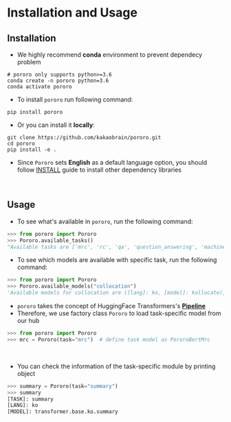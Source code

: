# Installation and Usage

## Installation

- We highly recommend **conda** environment to prevent dependecy problem

```
# pororo only supports python>=3.6
conda create -n pororo python=3.6
conda activate pororo
```

- To install `pororo` run following command:

```
pip install pororo
```

- Or you can install it **locally**:

```console
git clone https://github.com/kakaobrain/pororo.git
cd pororo
pip install -e .
```

- Since `Pororo` sets **English** as a default language option, you should follow [INSTALL](https://github.kakaocorp.com/kakaobrain/pororo/blob/master/INSTALL.md) guide to install other dependency libraries

<br>

## Usage

- To see what's available in `pororo`, run the following command:

```python
>>> from pororo import Pororo
>>> Pororo.available_tasks()
"Available tasks are ['mrc', 'rc', 'qa', 'question_answering', 'machine_reading_comprehension', 'reading_comprehension', 'sentiment', 'sentiment_analysis', 'nli', 'natural_language_inference', 'inference', 'fill', 'fill_in_blank', 'fib', 'para', 'pi', 'cse', 'contextual_subword_embedding', 'similarity', 'sts', 'semantic_textual_similarity', 'sentence_similarity', 'sentvec', 'sentence_embedding', 'sentence_vector', 'se', 'inflection', 'morphological_inflection', 'g2p', 'grapheme_to_phoneme', 'grapheme_to_phoneme_conversion', 'w2v', 'wordvec', 'word2vec', 'word_vector', 'word_embedding', 'tokenize', 'tokenise', 'tokenization', 'tokenisation', 'tok', 'segmentation', 'seg', 'mt', 'machine_translation', 'translation', 'pos', 'tag', 'pos_tagging', 'tagging', 'const', 'constituency', 'constituency_parsing', 'cp', 'pg', 'collocation', 'collocate', 'col', 'word_translation', 'wt', 'summarization', 'summarisation', 'text_summarization', 'text_summarisation', 'summary', 'gec', 'review', 'review_scoring', 'lemmatization', 'lemmatisation', 'lemma', 'ner', 'named_entity_recognition', 'entity_recognition', 'zero-topic', 'dp', 'dep_parse', 'caption', 'captioning', 'asr', 'speech_recognition', 'st', 'speech_translation', 'ocr', 'srl', 'semantic_role_labeling', 'p2g', 'aes', 'essay', 'qg', 'question_generation', 'age_suitability']"
```

- To see which models are available with specific task, run the following command:

```python
>>> from pororo import Pororo
>>> Pororo.available_models("collocation")
'Available models for collocation are ([lang]: ko, [model]: kollocate), ([lang]: en, [model]: collocate), ([lang]: ja, [model]: collocate), ([lang]: zh, [model]: collocate)'
```

- `pororo` takes the concept of HuggingFace Transformers's [**Pipeline**](https://huggingface.co/transformers/main_classes/pipelines.html)
- Therefore, we use factory class `Pororo` to load task-specific model from our hub

```python 
>>> from pororo import Pororo
>>> mrc = Pororo(task="mrc")  # define task model as PororoBertMrc
```

<br>

- You can check the information of the task-specific module by printing object

```python
>>> summary = Pororo(task="summary")
>>> summary
[TASK]: summary
[LANG]: ko
[MODEL]: transformer.base.ko.summary
```